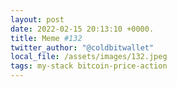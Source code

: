 ```yaml
---
layout: post
date: 2022-02-15 20:13:10 +0000.
title: Meme #132
twitter_author: "@coldbitwallet"
local_file: /assets/images/132.jpeg
tags: my-stack bitcoin-price-action
---
```

